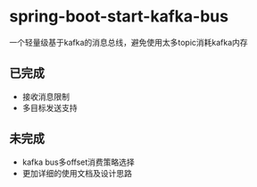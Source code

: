 # spring-boot-start-kafka-bus
一个轻量级基于kafka的消息总线，避免使用太多topic消耗kafka内存

## 已完成
* 接收消息限制
* 多目标发送支持

## 未完成
* kafka bus多offset消费策略选择
* 更加详细的使用文档及设计思路